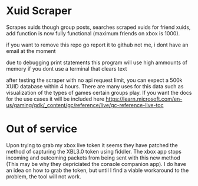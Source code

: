 # Xuid Scraper
Scrapes xuids though group posts, searches scraped xuids for friend xuids, add function is now fully functional (maximum friends on xbox is 1000).

if you want to remove this repo go report it to github not me, i dont have an email at the moment 

due to debugging print statements this program will use high ammounts of memory if you dont use a terminal that clears text

after testing the scraper with no api request limit, you can expect a 500k XUID database within 4 hours. There are many uses for this data such as visualization of the types of games certain groups play. If you want the docs for the use cases it will be included here https://learn.microsoft.com/en-us/gaming/gdk/_content/gc/reference/live/gc-reference-live-toc

# Out of service
Upon trying to grab my xbox live token it seems they have patched the method of capturing the XBL3.0 token using fiddler. The xbox app stops incoming and outcoming packets from being sent with this new method (This may be why they depriciated the console companion app). I do have an idea on how to grab the token, but until I find a viable workaround to the problem, the tool will not work.
